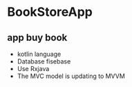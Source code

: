 # BookStoreApp
app buy book
-   
- kotlin language
- Database fisebase 
- Use Rxjava 
- The MVC model is updating to MVVM
